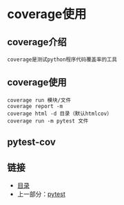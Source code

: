 # coverage使用

## coverage介绍

    coverage是测试python程序代码覆盖率的工具

## coverage使用

    coverage run 模块/文件
    coverage report -m
    coverage html -d 目录（默认htmlcov）
    coverage run -m pytest 文件

## pytest-cov

## 链接

- [目录](directory.md)
- 上一部分：[pytest](pytest.md)
